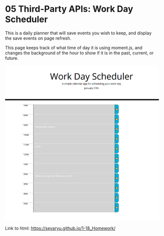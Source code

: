 # 05 Third-Party APIs: Work Day Scheduler

This is a daily planner that will save events you wish to keep, and display the save events on page refresh.

This page keeps track of what time of day it is using moment.js, and changes the background of the hour to show if it is in the past, current, or future.

![plot](./Pictures/Screen.PNG)


Link to html: https://seyaryu.github.io/1-18_Homework/
